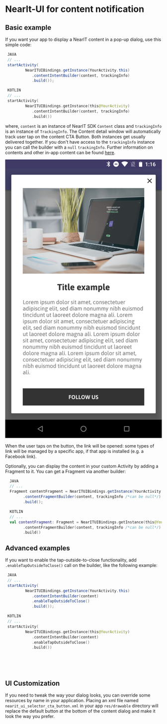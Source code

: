 # NearIt-UI for content notification

## Basic example
If you want your app to display a NearIT content in a pop-up dialog, use this simple code:

```java
 JAVA
 // ...
 startActivity(
         NearITUIBindings.getInstance(YourActivity.this)
            .contentIntentBuilder(content, trackingInfo)
            .build());
```

```kotlin
 KOTLIN
 // ...
 startActivity(
         NearITUIBindings.getInstance(this@YourActivity)
            .contentIntentBuilder(content, trackingInfo)
            .build())
```

where, `content` is an instance of NearIT SDK `Content` class and `trackingInfo` is an instance of `TrackingInfo`. The Content detail window will automatically track user tap on the content CTA Button.
Both instances get usually delivered together. If you don't have access to the `trackingInfo` instance you can call the builder with a `null` `trackingInfo`. Further information on contents and other in-app content can be found [here](http://nearit-android.readthedocs.io/en/latest/in-app-content/).

![NearIT-UI content dialog](images/content.png)

When the user taps on the button, the link will be opened: some types of link will be managed by a specific app, if that app is installed (e.g. a Facebook link).

Optionally, you can display the content in your custom Activity by adding a Fragment to it. You can get a Fragment via another builder:

```java
  JAVA
  // ...
  Fragment contentFragment = NearITUIBindings.getInstance(YourActivity.this)
        .contentFragmentBuilder(content, trackingInfo /*can be null*/)
        .build();
```

```kotlin
  KOTLIN
  // ...
  val contentFragment: Fragment = NearITUIBindings.getInstance(this@YourActivity)
        .contentFragmentBuilder(content, trackingInfo /*can be null*/)
        .build()
```

## Advanced examples
If you want to enable the tap-outside-to-close functionality, add `.enableTapOutsideToClose()` call on the builder, like the following example:

```java
 JAVA
 // ...
 startActivity(
         NearITUIBindings.getInstance(YourActivity.this)
            .contentIntentBuilder(content)
            .enableTapOutsideToClose()
            .build());
```

```kotlin
 KOTLIN
 // ...
 startActivity(
         NearITUIBindings.getInstance(this@YourActivity)
            .contentIntentBuilder(content)
            .enableTapOutsideToClose()
            .build())
```

<br>
<br>
<br>

## UI Customization
If you need to tweak the way your dialog looks, you can override some resources by name in your application.
Placing an xml file named `nearit_ui_selector_cta_button.xml` in your app `res/drawable` directory will replace the default button at the bottom of the content dialog and make it look the way you prefer. 